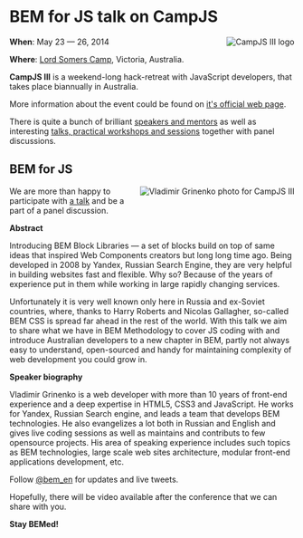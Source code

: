 # BEM for JS talk on CampJS

<img style="float:right;padding: 0 0 10px 10px" src="https://img-fotki.yandex.ru/get/17917/158800653.1/0_111ff7_6b7d579c_orig" alt="CampJS III logo" title="CampJS III logo" />

**When**: May 23 — 26, 2014

**Where**: [Lord Somers Camp](http://www.lordsomerscamp.com/), Victoria, Australia.

**CampJS III** is a weekend-long hack-retreat with JavaScript developers, that takes place biannually in Australia.

More information about the event could be found on [it's official web page](http://campjs.com).

There is quite a bunch of brilliant [speakers and mentors](http://campjs.com/) as well as interesting [talks, practical
workshops and sessions](http://campjs.com/#sessions) together with panel discussions.

## BEM for JS

<img style="float:right;padding: 0 0 10px 10px" src="https://img-fotki.yandex.ru/get/16100/158800653.1/0_111ff8_76058a09_orig" alt="Vladimir Grinenko photo for CampJS III" title="Vladimir Grinenko photo for CampJS III" />

We are more than happy to participate with [a talk](http://campjs.com/#bem) and be a part of a panel discussion.

**Abstract**

Introducing BEM Block Libraries — a set of blocks build on top of same ideas that inspired Web Components
creators but long long time ago. Being developed in 2008 by Yandex, Russian Search Engine, they are very helpful
in building websites fast and flexible. Why so? Because of the years of experience put in them while working in
large rapidly changing services.

Unfortunately it is very well known only here in Russia and ex-Soviet countries, where, thanks to Harry
Roberts and Nicolas Gallagher, so-called BEM CSS is spread far ahead in the rest of the world. With this talk
we aim to share what we have in BEM Methodology to cover JS coding with and introduce Australian developers to
a new chapter in BEM, partly not always easy to understand, open-sourced and handy for maintaining complexity of
web development you could grow in.

**Speaker biography**

Vladimir Grinenko is a web developer with more than 10 years of front-end experience and a deep expertise in
HTML5, CSS3 and JavaScript. He works for Yandex, Russian Search engine, and leads a team that develops BEM technologies.
He also evangelizes a lot both in Russian and English and gives live coding sessions as well as maintains
and contributs to few opensource projects. His area of speaking experience includes such topics as BEM technologies,
large scale web sites architecture, modular front-end applications development, etc.

Follow [@bem_en](http://twitter.com/bem_en) for updates and live tweets.

Hopefully, there will be video available after the conference that we can share with you.

**Stay BEMed!**
